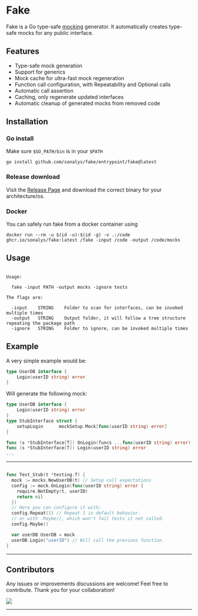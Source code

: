 # Fake

Fake is a Go type-safe [mocking](https://en.wikipedia.org/wiki/Mock_object) generator. It automatically creates type-safe mocks for any public interface.

## Features

- Type-safe mock generation
- Support for generics
- Mock cache for ultra-fast mock regeneration
- Function call configuration, with Repeatability and Optional calls
- Automatic call assertion
- Caching, only regenerate updated interfaces
- Automatic cleanup of generated mocks from removed code

## Installation

### Go install

Make sure `$GO_PATH/bin` is in your `$PATH`

`go install github.com/sonalys/fake/entrypoint/fake@latest`

### Release download

Visit the [Release Page](https://github.com/sonalys/fake/releases) and download the correct binary for your architecture/os.

### Docker

You can safely run fake from a docker container using

`docker run --rm -u $(id -u):$(id -g) -v .:/code ghcr.io/sonalys/fake:latest /fake -input /code -output /code/mocks`

## Usage

```

Usage:

  fake -input PATH -output mocks -ignore tests

The flags are:

  -input    STRING    Folder to scan for interfaces, can be invoked multiple times
  -output   STRING    Output folder, it will follow a tree structure repeating the package path
  -ignore   STRING    Folder to ignore, can be invoked multiple times

```

## Example

A very simple example would be:

```go
type UserDB interface {
	Login(userID string) error
}
```

Will generate the following mock:

```go
type UserDB interface {
	Login(userID string) error
}
type StubInterface struct {
	setupLogin      mockSetup.Mock[func(userID string) error]
}

func (s *StubInterface[T]) OnLogin(funcs ...func(userID string) error) Config
func (s *StubInterface[T]) Login(userID string) error
...
```

---

```go

func Test_Stub(t *testing.T) {
  mock := mocks.NewUserDB(t) // Setup call expectations
  config := mock.OnLogin(func(userID string) error {
    require.NotEmpty(t, userID)
    return nil
  })
  // Here you can configure it with:
  config.Repeat(1) // Repeat 1 is default behavior.
  // or with .Maybe(), which won't fail tests it not called.
  config.Maybe()

  var userDB UserDB = mock
  userDB.Login("userID") // Will call the previous function.
}
```

---

## Contributors

Any issues or improvements discussions are welcome! Feel free to contribute.
Thank you for your collaboration!

<a href="https://github.com/sonalys/fake/graphs/contributors">
  <img src="https://contrib.rocks/image?repo=sonalys/fake" />
</a>

---

